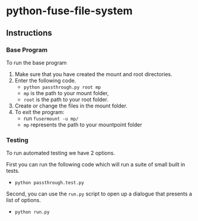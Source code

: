 # python-fuse-file-system

## Instructions

### Base Program

To run the base program

1. Make sure that you have created the mount and root directories.
2. Enter the following code.
    * `python passthrough.py root mp`
    * `mp` is the path to your mount folder, 
    * `root` is the path to your root folder.
3. Create or change the files in the mount folder.
4. To exit the program:
    * run `fusermount -u mp/` 
    * `mp` represents the path to your mountpoint folder 

### Testing

To run automated testing we have 2 options.

First you can run the following code which will run a suite of small built in tests.
* `python passthrough.test.py` 

Second, you can use the `run.py` script to open up a dialogue that presents a list of options.
* `python run.py`
